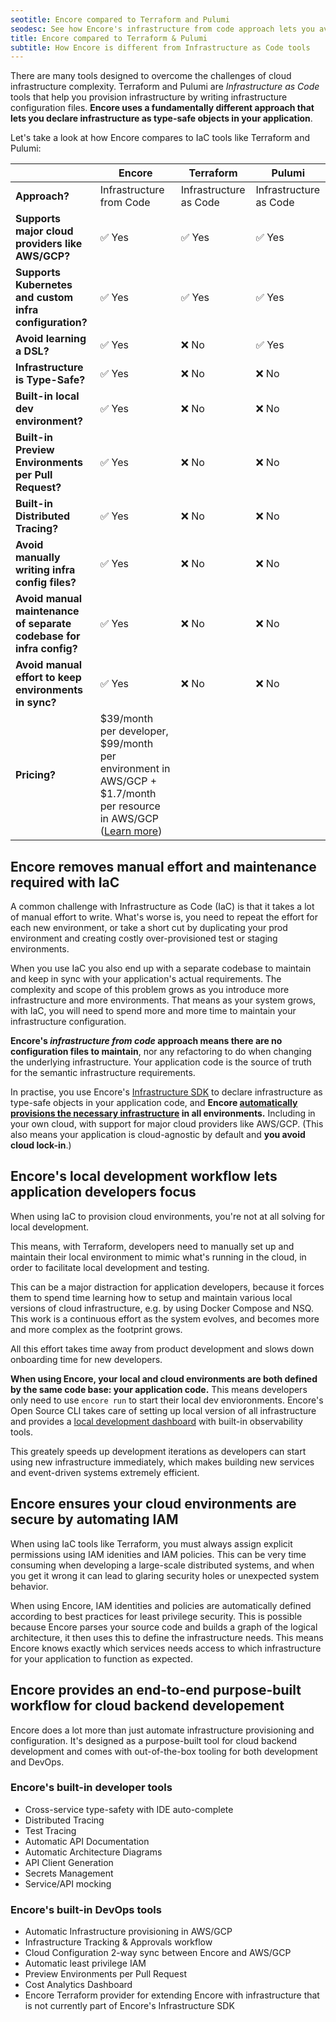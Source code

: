 ```yaml
---
seotitle: Encore compared to Terraform and Pulumi
seodesc: See how Encore's infrastructure from code approach lets you avoid the common pitfalls of infrastructure as code solutions like Terraform and Pulumi.
title: Encore compared to Terraform & Pulumi
subtitle: How Encore is different from Infrastructure as Code tools
---
```


There are many tools designed to overcome the challenges of cloud infrastructure complexity. Terraform and Pulumi are _Infrastructure as Code_ tools that help you provision infrastructure by writing infrastructure configuration files. **Encore uses a fundamentally different approach that lets you declare infrastructure as type-safe objects in your application**.

Let's take a look at how Encore compares to IaC tools like Terraform and Pulumi:

|                                                                     | Encore                                                                                                                                        | Terraform              | Pulumi                 |
| ------------------------------------------------------------------- | --------------------------------------------------------------------------------------------------------------------------------------------- | ---------------------- | ---------------------- |
| **Approach?**                                                       | Infrastructure from Code                                                                                                                      | Infrastructure as Code | Infrastructure as Code |
| **Supports major cloud providers like AWS/GCP?**                    | ✅︎ Yes                                                                                                                                         | ✅︎ Yes                  | ✅︎ Yes                  |
| **Supports Kubernetes and custom infra configuration?**             | ✅︎ Yes                                                                                                                                         | ✅︎ Yes                  | ✅︎ Yes                  |
| **Avoid learning a DSL?**                                           | ✅︎ Yes                                                                                                                                         | ❌ No                   | ✅︎ Yes                  |
| **Infrastructure is Type-Safe?**                                    | ✅︎ Yes                                                                                                                                         | ❌ No                   | ❌ No                   |
| **Built-in local dev environment?**                                 | ✅︎ Yes                                                                                                                                         | ❌ No                   | ❌ No                   |
| **Built-in Preview Environments per Pull Request?**                 | ✅︎ Yes                                                                                                                                         | ❌ No                   | ❌ No                   |
| **Built-in Distributed Tracing?**                                   | ✅︎ Yes                                                                                                                                         | ❌ No                   | ❌ No                   |
| **Avoid manually writing infra config files?**                      | ✅︎ Yes                                                                                                                                         | ❌ No                   | ❌ No                   |
| **Avoid manual maintenance of separate codebase for infra config?** | ✅︎ Yes                                                                                                                                         | ❌ No                   | ❌ No                   |
| **Avoid manual effort to keep environments in sync?**               | ✅︎ Yes                                                                                                                                         | ❌ No                   | ❌ No                   |
| **Pricing?**                                                        | $39/month per developer, $99/month per environment in AWS/GCP + $1.7/month per resource in AWS/GCP ([Learn more](https://encore.dev/pricing)) |

## Encore removes manual effort and maintenance required with IaC

A common challenge with Infrastructure as Code (IaC) is that it takes a lot of manual effort to write. What's worse is, you need to repeat the effort for each new environment, or take a short cut by duplicating your prod environment and creating costly over-provisioned test or staging environments.

When you use IaC you also end up with a separate codebase to maintain and keep in sync with your application's actual requirements. The complexity and scope of this problem grows as you introduce more infrastructure and more environments. That means as your system grows, with IaC, you will need to spend more and more time to maintain your infrastructure configuration.

**Encore's _infrastructure from code_ approach means there are no configuration files to maintain**, nor any refactoring to do when changing the underlying infrastructure. Your application code is the source of truth for the semantic infrastructure requirements.

In practise, you use Encore's [Infrastructure SDK](/docs/primitives/overview) to declare infrastructure as type-safe objects in your application code, and **Encore [automatically provisions the necessary infrastructure](/docs/deploy/infra) in all environments.** Including in your own cloud, with support for major cloud providers like AWS/GCP. (This also means your application is cloud-agnostic by default and **you avoid cloud lock-in**.)

## Encore's local development workflow lets application developers focus

When using IaC to provision cloud environments, you're not at all solving for local development.

This means, with Terraform, developers need to manually set up and maintain their local environment to mimic what's running in the cloud, in order to facilitate local development and testing.

This can be a major distraction for application developers, because it forces them to spend time learning how to setup and maintain various local versions of cloud infrastructure, e.g. by using Docker Compose and NSQ. This work is a continuous effort as the system evolves, and becomes more and more complex as the footprint grows.

All this effort takes time away from product development and slows down onboarding time for new developers.

**When using Encore, your local and cloud environments are both defined by the same code base: your application code.** This means developers only need to use `encore run` to start their local dev envioronments. Encore's Open Source CLI takes care of setting up local version of all infrastructure and provides a [local development dashboard](/docs/observability/dev-dash) with built-in observability tools.

This greately speeds up development iterations as developers can start using new infrastructure immediately, which makes building new services and event-driven systems extremely efficient.

## Encore ensures your cloud environments are secure by automating IAM

When using IaC tools like Terraform, you must always assign explicit permissions using IAM idenities and IAM policies. This can be very time consuming when developing a large-scale distributed systems, and when you get it wrong it can lead to glaring security holes or unexpected system behavior.

When using Encore, IAM identities and policies are automatically defined according to best practices for least privilege security. This is possible because Encore parses your source code and builds a graph of the logical architecture, it then uses this to define the infrastructure needs. This means Encore knows exactly which services needs access to which infrastructure for your application to function as expected.

## Encore provides an end-to-end purpose-built workflow for cloud backend developement

Encore does a lot more than just automate infrastructure provisioning and configuration. It's designed as a purpose-built tool for cloud backend development and comes with out-of-the-box tooling for both development and DevOps.

### Encore's built-in developer tools
- Cross-service type-safety with IDE auto-complete
- Distributed Tracing
- Test Tracing
- Automatic API Documentation
- Automatic Architecture Diagrams
- API Client Generation
- Secrets Management
- Service/API mocking

### Encore's built-in DevOps tools
- Automatic Infrastructure provisioning in AWS/GCP
- Infrastructure Tracking & Approvals workflow
- Cloud Configuration 2-way sync between Encore and AWS/GCP
- Automatic least privilege IAM
- Preview Environments per Pull Request
- Cost Analytics Dashboard
- Encore Terraform provider for extending Encore with infrastructure that is not currently part of Encore's Infrastructure SDK
